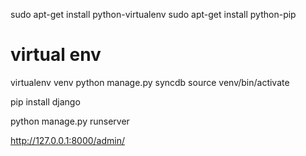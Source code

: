 sudo apt-get install python-virtualenv
sudo apt-get install python-pip


virtual env
=================
virtualenv venv
python manage.py syncdb
source venv/bin/activate

pip install django

python manage.py runserver

http://127.0.0.1:8000/admin/

